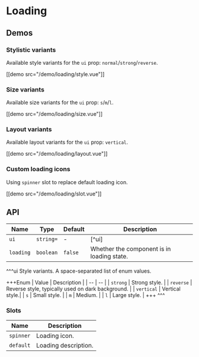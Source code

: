 # Loading

## Demos

### Stylistic variants

Available style variants for the `ui` prop: `normal`/`strong`/`reverse`.

[[demo src="/demo/loading/style.vue"]]

### Size variants

Available size variants for the `ui` prop: `s`/`m`/`l`.

[[demo src="/demo/loading/size.vue"]]

### Layout variants

Available layout variants for the `ui` prop: `vertical`.

[[demo src="/demo/loading/layout.vue"]]

### Custom loading icons

Using `spinner` slot to replace default loading icon.

[[demo src="/demo/loading/slot.vue"]]

## API

| Name | Type | Default | Description |
| -- | -- | -- | -- |
| `ui` | `string=` | - | [^ui] |
| `loading` | `boolean` | `false` | Whether the component is in loading state. |

^^^ui
Style variants. A space-separated list of enum values.

+++Enum
| Value | Description |
| -- | -- |
| `strong` | Strong style. |
| `reverse` | Reverse style, typically used on dark background. |
| `vertical` | Vertical style.|
| `s` | Small style. |
| `m` | Medium. |
| `l` | Large style. |
+++
^^^

### Slots

| Name | Description |
| -- | -- |
| `spinner` | Loading icon. |
| `default` | Loading description. |
